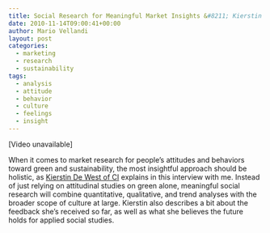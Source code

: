 ```yaml
---
title: Social Research for Meaningful Market Insights &#8211; Kierstin De West
date: 2010-11-14T09:00:41+00:00
author: Mario Vellandi
layout: post
categories:
  - marketing
  - research
  - sustainability
tags:
  - analysis
  - attitude
  - behavior
  - culture
  - feelings
  - insight
---
```

[Video unavailable]

When it comes to market research for people&#8217;s attitudes and behaviors toward green and sustainability, the most insightful approach should be holistic, as [Kierstin De West of CI](http://ci-shift.com/) explains in this interview with me. Instead of just relying on attitudinal studies on green alone, meaningful social research will combine quantitative, qualitative, and trend analyses with the broader scope of culture at large. Kierstin also describes a bit about the feedback she&#8217;s received so far, as well as what she believes the future holds for applied social studies.
